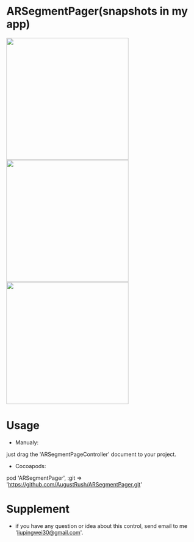 # ARSegmentPager(snapshots in my app)

<img src="https://github.com/AugustRush/ARSegmentPager/blob/master/IMG_0083.PNG" width="320">
<img src="https://github.com/AugustRush/ARSegmentPager/blob/master/IMG_0085.PNG" width="320">

<img src="https://github.com/AugustRush/ARSegmentPager/blob/master/pager2.gif" width="320">

# Usage

* Manualy:

just drag the 'ARSegmentPageController' document to your project.

* Cocoapods:

pod 'ARSegmentPager', :git => 'https://github.com/AugustRush/ARSegmentPager.git'

# Supplement

* if you have any question or idea about this control, send email to me 'liupingwei30@gmail.com'.